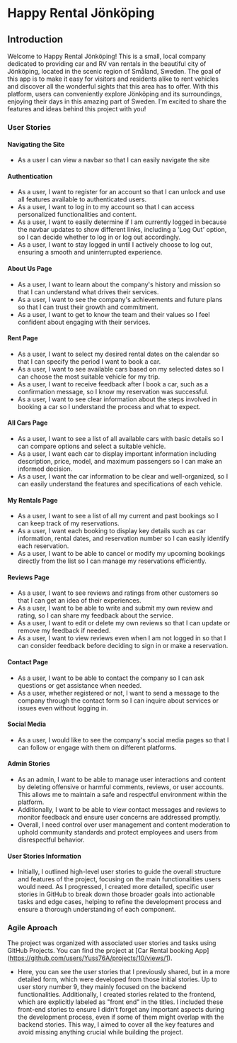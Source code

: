 # Happy Rental Jönköping

## Introduction 

Welcome to Happy Rental Jönköping! This is a small, local company dedicated to providing car and RV van rentals in the beautiful city of Jönköping, located in the scenic region of Småland, Sweden. The goal of this app is to make it easy for visitors and residents alike to rent vehicles and discover all the wonderful sights that this area has to offer. With this platform, users can conveniently explore Jönköping and its surroundings, enjoying their days in this amazing part of Sweden. I’m excited to share the features and ideas behind this project with you!

### User Stories

#### Navigating the Site

* As a user I can view a navbar so that I can easily navigate the site

#### Authentication

* As a user, I want to register for an account so that I can unlock and use all features available to authenticated users.
* As a user, I want to log in to my account so that I can access personalized functionalities and content.
* As a user, I want to easily determine if I am currently logged in because the navbar updates to show different links, including a 'Log Out' option, so I can decide whether to log in or log out accordingly.
* As a user, I want to stay logged in until I actively choose to log out, ensuring a smooth and uninterrupted experience.

#### About Us Page

* As a user, I want to learn about the company's history and mission so that I can understand what drives their services.
* As a user, I want to see the company's achievements and future plans so that I can trust their growth and commitment.
* As a user, I want to get to know the team and their values so I feel confident about engaging with their services.

#### Rent Page

* As a user, I want to select my desired rental dates on the calendar so that I can specify the period I want to book a car.
* As a user, I want to see available cars based on my selected dates so I can choose the most suitable vehicle for my trip.
* As a user, I want to receive feedback after I book a car, such as a confirmation message, so I know my reservation was successful.
* As a user, I want to see clear information about the steps involved in booking a car so I understand the process and what to expect.

#### All Cars Page

* As a user, I want to see a list of all available cars with basic details so I can compare options and select a suitable vehicle.
* As a user, I want each car to display important information including description, price, model, and maximum passengers so I can make an informed decision.
* As a user, I want the car information to be clear and well-organized, so I can easily understand the features and specifications of each vehicle.

#### My Rentals Page

* As a user, I want to see a list of all my current and past bookings so I can keep track of my reservations.
* As a user, I want each booking to display key details such as car information, rental dates, and reservation number so I can easily identify each reservation.
* As a user, I want to be able to cancel or modify my upcoming bookings directly from the list so I can manage my reservations efficiently.

#### Reviews Page

* As a user, I want to see reviews and ratings from other customers so that I can get an idea of their experiences.
* As a user, I want to be able to write and submit my own review and rating, so I can share my feedback about the service.
* As a user, I want to edit or delete my own reviews so that I can update or remove my feedback if needed.
* As a user, I want to view reviews even when I am not logged in so that I can consider feedback before deciding to sign in or make a reservation.

#### Contact Page 

* As a user, I want to be able to contact the company so I can ask questions or get assistance when needed.
* As a user, whether registered or not, I want to send a message to the company through the contact form so I can inquire about services or issues even without logging in.

#### Social Media

* As a user, I would like to see the company's social media pages so that I can follow or engage with them on different platforms.

#### Admin Stories 

* As an admin, I want to be able to manage user interactions and content by deleting offensive or harmful comments, reviews, or user accounts. This allows me to maintain a safe and respectful environment within the platform.
* Additionally, I want to be able to view contact messages and reviews to monitor feedback and ensure user concerns are addressed promptly.
* Overall, I need control over user management and content moderation to uphold community standards and protect employees and users from disrespectful behavior.

#### User Stories Information

* Initially, I outlined high-level user stories to guide the overall structure and features of the project, focusing on the main functionalities users would need. As I progressed, I created more detailed, specific user stories in GitHub to break down those broader goals into actionable tasks and edge cases, helping to refine the development process and ensure a thorough understanding of each component.

### Agile Aproach

The project was organized with associated user stories and tasks using GitHub Projects. You can find the project at [Car Rental booking App] (https://github.com/users/Yuss76A/projects/10/views/1).

* Here, you can see the user stories that I previously shared, but in a more detailed form, which were developed from those initial stories. Up to user story number 9, they mainly focused on the backend functionalities. Additionally, I created stories related to the frontend, which are explicitly labeled as "front end" in the titles. I included these front-end stories to ensure I didn’t forget any important aspects during the development process, even if some of them might overlap with the backend stories. This way, I aimed to cover all the key features and avoid missing anything crucial while building the project.

